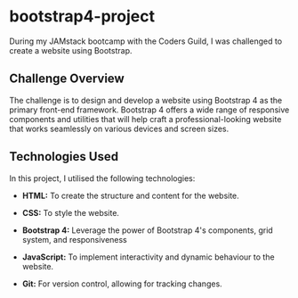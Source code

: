 # bootstrap4-project

During my JAMstack bootcamp with the Coders Guild, I was challenged to create a website using Bootstrap.  

## Challenge Overview
The challenge is to design and develop a website using Bootstrap 4 as the primary front-end framework. Bootstrap 4 offers a wide range of responsive components and utilities that will help craft a professional-looking website that works seamlessly on various devices and screen sizes.

## Technologies Used
In this project, I utilised the following technologies:

- **HTML:** To create the structure and content for the website.

- **CSS:** To style the website.

- **Bootstrap 4:** Leverage the power of Bootstrap 4's components, grid system, and responsiveness

- **JavaScript:** To implement interactivity and dynamic behaviour to the website.

- **Git:** For version control, allowing for tracking changes.
